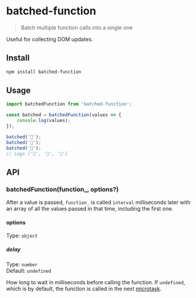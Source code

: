 # batched-function

> Batch multiple function calls into a single one

Useful for collecting DOM updates.

## Install

```sh
npm install batched-function
```

## Usage

```js
import batchedFunction from 'batched-function';

const batched = batchedFunction(values => {
	console.log(values);
});

batched('🦄');
batched('🌈');
batched('🐻');
// Logs ['🦄', '🌈', '🐻']
```

## API

### batchedFunction(function_, options?)

After a value is passed, `function_` is called `interval` milliseconds later with an array of all the values passed in that time, including the first one.

#### options

Type: `object`

##### delay

Type: `number`\
Default: `undefined`

How long to wait in milliseconds before calling the function. If `undefined`, which is by default, the function is called in the next [microtask](https://javascript.info/microtask-queue).
